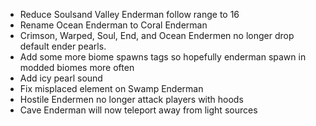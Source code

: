 - Reduce Soulsand Valley Enderman follow range to 16
- Rename Ocean Enderman to Coral Enderman 
- Crimson, Warped, Soul, End, and Ocean Endermen no longer drop default ender pearls.
- Add some more biome spawns tags so hopefully enderman spawn in modded biomes more often
- Add icy pearl sound
- Fix misplaced element on Swamp Enderman
- Hostile Endermen no longer attack players with hoods
- Cave Enderman will now teleport away from light sources